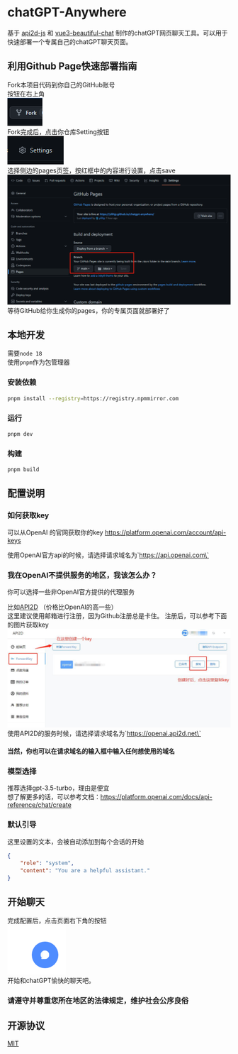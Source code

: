 # chatGPT-Anywhere

基于 [api2d-js](https://github.com/easychen/api2d-js) 和 [vue3-beautiful-chat](https://github.com/Sitronik/vue3-beautiful-chat) 制作的chatGPT网页聊天工具。可以用于快速部署一个专属自己的chatGPT聊天页面。


## 利用Github Page快速部署指南

Fork本项目代码到你自己的GitHub账号  
按钮在右上角  
![fork-button](/src/assets/images/fork.png)  
Fork完成后，点击你仓库Setting按钮  
![setting-button](/src/assets/images/setting.png)  
选择侧边的pages页签，按红框中的内容进行设置，点击save
![setting-button](/src/assets/images/pages.png)  
等待GitHub给你生成你的pages，你的专属页面就部署好了

## 本地开发
需要`node 18`  
使用`pnpm`作为包管理器

### 安装依赖
```bash
pnpm install --registry=https://registry.npmmirror.com
```

### 运行
```bash
pnpm dev
```

### 构建
```bash
pnpm build
```


## 配置说明

### 如何获取key

可以从OpenAI 的官网获取你的key
https://platform.openai.com/account/api-keys

使用OpenAI官方api的时候，请选择请求域名为\`https://api.openai.com\`

### 我在OpenAI不提供服务的地区，我该怎么办？

你可以选择一些非OpenAI官方提供的代理服务

比如[API2D](https://api2d.com/r/186772) （价格比OpenAI的高一些）  
这里建议使用邮箱进行注册，因为Github注册总是卡住。
注册后，可以参考下面的图片获取key  
![create-key](src/assets/images/create-key.jpg)    
使用API2D的服务时候，请选择请求域名为\`https://openai.api2d.net\`

#### 当然，你也可以在请求域名的输入框中输入任何想使用的域名

### 模型选择
推荐选择gpt-3.5-turbo，理由是便宜  
想了解更多的话，可以参考文档：https://platform.openai.com/docs/api-reference/chat/create

### 默认引导
这里设置的文本，会被自动添加到每个会话的开始
```json
{
    "role": "system",
    "content": "You are a helpful assistant."
}
```

## 开始聊天
完成配置后，点击页面右下角的按钮  
![start-chat](/src/assets/images/start-chat.png)  
开始和chatGPT愉快的聊天吧。

### 请遵守并尊重您所在地区的法律规定，维护社会公序良俗


## 开源协议
[MIT](/LICENSE)